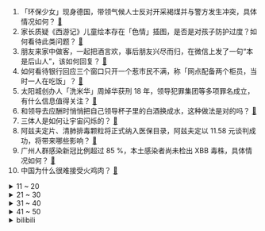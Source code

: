 1. 「环保少女」现身德国，带领气候人士反对开采褐煤并与警方发生冲突，具体情况如何？ [:link:](https://www.zhihu.com/question/579044240)
2. 家长质疑《西游记》儿童绘本存在「色情」插图，是否是对孩子防护过度？如何看待此类问题？ [:link:](https://www.zhihu.com/question/579336137)
3. 朋友来家中做客，一起把酒言欢，事后朋友兴尽而归，在微信上发了一句“本是后山人”，该如何回复？ [:link:](https://www.zhihu.com/question/578894611)
4. 如何看待银行回应三个窗口只开一个惹市民不满，称「网点配备两个柜员，当时一人在吃饭」？ [:link:](https://www.zhihu.com/question/578875476)
5. 太阳城创办人「洗米华」周焯华获刑 18 年，领导犯罪集团等多项罪名成立，有什么信息值得关注？ [:link:](https://www.zhihu.com/question/579339403)
6. 和领导去应酬时悄悄把自己领导杯子里的白酒换成水，这种做法是对的吗？ [:link:](https://www.zhihu.com/question/555761462)
7. 三体人是如何让宇宙闪烁的？ [:link:](https://www.zhihu.com/question/579272329)
8. 阿兹夫定片、清肺排毒颗粒将正式纳入医保目录，阿兹夫定以 11.58 元谈判成功，将带来哪些影响？ [:link:](https://www.zhihu.com/question/579396704)
9. 广州人群感染新冠比例超过 85 %，本土感染者尚未检出 XBB 毒株，具体情况如何？ [:link:](https://www.zhihu.com/question/579335317)
10. 中国为什么很难接受火鸡肉？ [:link:](https://www.zhihu.com/question/20638014)
<details>
<summary>11 ~ 20</summary>

11. 如何评价剧版《三体》第七集？ [:link:](https://www.zhihu.com/question/579199288)
12. 一中国籍女子在韩国接受整容手术中途身亡，目前警方已介入调查其原因，为何整形手术可能会致人死亡? [:link:](https://www.zhihu.com/question/579337977)
13. 如何评价苹果 1 月 18 日发布的 2023 HomePod？它与第一代有什么区别？ [:link:](https://www.zhihu.com/question/579476708)
14. 为什么三体‘第二舰队’，在得知广播发出后，不对人类进行报复打击？ [:link:](https://www.zhihu.com/question/567871406)
15. 《狂飙》里的唐小龙曾那么欺负高启强，高启强有了本事之后怎么不报复他？ [:link:](https://www.zhihu.com/question/579036542)
16. 炒股从1万炒到10万，和从100万炒到1000万相比，哪一个更容易实现？ [:link:](https://www.zhihu.com/question/579046394)
17. 如果一生只能去一次欧洲旅游，最好去哪里？ [:link:](https://www.zhihu.com/question/26540663)
18. 刘慈欣的科幻水平已经可以跟阿西莫夫相比了吗？ [:link:](https://www.zhihu.com/question/570272746)
19. 作为工薪阶层，你支持孩子学一门乐器吗？ [:link:](https://www.zhihu.com/question/578099792)
20. 「新冠确诊险」遭遇花式理赔难，保险公司错估形势就能卸责吗？消费者购买保险后应如何维权？ [:link:](https://www.zhihu.com/question/579011013)
</details>
<details>
<summary>21 ~ 30</summary>

21. 2023 LPL 春季赛 Karsa 连获 MVP，WBG 2:1 击败 TES，如何评价这场比赛？ [:link:](https://www.zhihu.com/question/579460227)
22. 为什么我的老师不愿意去相信《陈情表》中李密是真的想要侍奉祖母？ [:link:](https://www.zhihu.com/question/512507266)
23. 基辅州坠机事故中 18 人死亡 ，包括乌内务部长等政要，哪些信息值得关注？对乌当局将造成哪些影响？ [:link:](https://www.zhihu.com/question/579419205)
24. 员工请事假未批不上班，被解雇后要求公司补偿近 10 万，法院判决补偿 8.7 万，如何从法律角度解读？ [:link:](https://www.zhihu.com/question/579002597)
25. 今年你在春运回家路上有没有遇到什么暖心的事？可以分享一下吗？ [:link:](https://www.zhihu.com/question/579223512)
26. 如何看待网易咖啡厅推出新品「暴雪绿茶」，此前曾回应暴雪「顺延服务六个月」的提议是「离婚不离身」的行为？ [:link:](https://www.zhihu.com/question/579334319)
27. 为什么有的刀是内弯的?内弯的刀有什么优点和缺点吗？ [:link:](https://www.zhihu.com/question/279251945)
28. 对于《三体》这个 IP，只要对原著还原度足够高就能成功吗？ [:link:](https://www.zhihu.com/question/579032961)
29. 深圳网友称在山姆买到蓝环章鱼，店方回应「概率很低，会联系顾客核实」，具体情况如何？蓝环章鱼毒性有多大？ [:link:](https://www.zhihu.com/question/579312606)
30. 张伯礼表示转阴后不能喝酒，酒对心肌有伤害，要忍一忍，且膏粱厚味、刺激性强的食物少吃，哪些信息值得关注？ [:link:](https://www.zhihu.com/question/579325183)
</details>
<details>
<summary>31 ~ 40</summary>

31. 美国斩首拉登战机是怎样静音的？ [:link:](https://www.zhihu.com/question/318800368)
32. 45 岁女子带 5 个孩子嫁给初恋，亲友称「新郎为了爱情，愿意与她共同抚养孩子」，如何看待此事？ [:link:](https://www.zhihu.com/question/578454784)
33. 詹姆斯38000分，库里3258三分，威少197三双，哪个更难？ [:link:](https://www.zhihu.com/question/579204041)
34. 近两年互联网公司「取消年终奖」时有发生，如何看待年终奖的激励效应？互联网行业发展前景如何？ [:link:](https://www.zhihu.com/question/579004592)
35. 你多久没有回家了？想回家看看吗？ [:link:](https://www.zhihu.com/question/577736476)
36. 湖北黄冈回应「法拉第未来中国总部将落户」，称「正接洽合作事宜」，哪些信息值得关注？贾跃亭会回国吗？ [:link:](https://www.zhihu.com/question/579235270)
37. 为什么要在腊月二十七宰公鸡？一只鸡到底能有多少种做法？ [:link:](https://www.zhihu.com/question/579021459)
38. 有哪些新年装饰画会让家充满过年的气氛？ [:link:](https://www.zhihu.com/question/439207389)
39. 初中的友谊有必要去维持吗？ [:link:](https://www.zhihu.com/question/579457191)
40. 如何劈柴最好？ [:link:](https://www.zhihu.com/question/40236614)
</details>
<details>
<summary>41 ~ 50</summary>

41. 你多少年没回家过年了？2023 年春节会回家吗？回去后最想做哪些事？ [:link:](https://www.zhihu.com/question/579510212)
42. 西藏林芝派墨公路多雄拉隧道出口发生雪崩，已致 8 人遇难，具体情况如何？ [:link:](https://www.zhihu.com/question/579478827)
43. 荷花定律是心灵鸡汤还是成功定律？ [:link:](https://www.zhihu.com/question/578888994)
44. 如何评价《原神》中艾尔海森的传说任务「天隼之章」？ [:link:](https://www.zhihu.com/question/579341423)
45. 北京生理科学会专家樊晓冬称「许多『长新冠』患者是自主神经系统受损」，啥是长新冠？遇到这种情况该怎么办？ [:link:](https://www.zhihu.com/question/579370919)
46. 贺晓楠医生称「咳嗽是因新冠病毒影响支气管黏膜，强烈咳嗽也是机体的自我保护」，新冠后一直咳嗽该怎么办？ [:link:](https://www.zhihu.com/question/579364872)
47. 经济学真的很虚假吗？ [:link:](https://www.zhihu.com/question/306024064)
48. 电视剧《去有风的地方》里李现和刘亦菲的适配度如何？ [:link:](https://www.zhihu.com/question/577829651)
49. 有人在背后诋毁你，你们会怎么解决？ [:link:](https://www.zhihu.com/question/575609547)
50. 德国总理朔尔茨任命新任国防部长，哪些信息值得关注？德国对乌态度会发生变化吗？ [:link:](https://www.zhihu.com/question/579266174)
</details><details>
<summary>bilibili</summary>

1. 《原神》角色演示-「艾尔海森：思而后行」 [:link:](//www.bilibili.com/video/BV1uW4y1G7rM)
2. 自制兔子烟雾加湿器 [:link:](//www.bilibili.com/video/BV1JR4y1e7BS)
3. 怪盗积德 [:link:](//www.bilibili.com/video/BV1S8411A7Pg)
4. 这句上联！居然300年无人能对？！你那么好看，要不来试试？ [:link:](//www.bilibili.com/video/BV1z14y1M74m)
5. 一秒立4颗骰子？高速慢放20倍，五分钟速通花式骰子！ [:link:](//www.bilibili.com/video/BV1cY411R7gz)
6. 一盒榨菜卖800块？原来砖家说我们吃不起的榨菜是这个？ [:link:](//www.bilibili.com/video/BV1Sv4y1y7K7)
7. 《兔哥惊魂记》：游戏科学兔年贺岁小短片 [:link:](//www.bilibili.com/video/BV1t3411Z7jg)
8. 两个月，自己设计+拼装，自然选择号，前进四！——《三体》 [:link:](//www.bilibili.com/video/BV1m24y1Y7rv)
9. 碧桂园特别军事行动 [:link:](//www.bilibili.com/video/BV14x4y1u7qP)
10. 新 春 找 瓜 行 动 [:link:](//www.bilibili.com/video/BV15R4y127qF)
<details>
<summary>11 ~ 20</summary>

11. 三体人：我们害怕叶问 [:link:](//www.bilibili.com/video/BV14A411o7oH)
12. 2023明日方舟新春会「兔兔闹新春」正片DAY1 [:link:](//www.bilibili.com/video/BV1qR4y1e7Xo)
13. 考试，但没及格 [:link:](//www.bilibili.com/video/BV1vP4y1k7V7)
14. 和女友瞒着家里人把证领了，婆婆知道吓得当场大叫！ [:link:](//www.bilibili.com/video/BV1824y1h71K)
15. 【卢克文工作室】“荒漠屠夫”惠然翻车事件，揭露经济链潜规则！ [:link:](//www.bilibili.com/video/BV1y84y1h7p5)
16. 一台手机也能当百大？采访了70位百大UP主后，我悟了... [:link:](//www.bilibili.com/video/BV1qK411C7mX)
17. 高中生用全部积蓄为自己最爱的战地拍摄了一部短片《不可测的明天》 [:link:](//www.bilibili.com/video/BV1p24y1h7Hi)
18. ICU人情冷暖：酒后误吸，妻子措手不及。 [:link:](//www.bilibili.com/video/BV16G4y1w7BT)
19. 《桌子有后坐 打枪更快乐2》 [:link:](//www.bilibili.com/video/BV1LY4y1Z7T5)
20. 有爱主播小剧场：《祝下次好运》 [:link:](//www.bilibili.com/video/BV178411A7ix)
</details>
<details>
<summary>21 ~ 30</summary>

21. 兄弟…你投屏忘关了 [:link:](//www.bilibili.com/video/BV1jx4y137FY)
22. 1999年的中国发生了什么？【激荡四十年·1999】 [:link:](//www.bilibili.com/video/BV1Gv4y1C7VB)
23. 总书记的新春约定 [:link:](//www.bilibili.com/video/BV1kD4y1W72s)
24. 红 包 拿 稳 [:link:](//www.bilibili.com/video/BV1E8411A7ec)
25. 再做一次梦吧，这次是以百大的身份。 [:link:](//www.bilibili.com/video/BV17G4y1C7de)
26. 好你个唐仁杰！ 居然想为难我？那就看我能不能接得住了!炸酱刀削面~ [:link:](//www.bilibili.com/video/BV1eR4y1e7z5)
27. 《明日方舟》特别映像 [炎：劫争] [:link:](//www.bilibili.com/video/BV15G4y1w7KE)
28. ❤️红色系穿搭❤️ [:link:](//www.bilibili.com/video/BV1SK411r7AZ)
29. 《黑心猫咖》的面试现场 [:link:](//www.bilibili.com/video/BV1Qd4y1L7uy)
30. “cheems，你要飞向月球吗？” [:link:](//www.bilibili.com/video/BV1Ld4y1L7T6)
</details>
<details>
<summary>31 ~ 40</summary>

31. 炸酱面  厨子探店¥？ [:link:](//www.bilibili.com/video/BV1GK411k7R6)
32. 天然美食竟让我领悟到了动漫里的绝招 [:link:](//www.bilibili.com/video/BV13G4y1w7Ly)
33. 【半佛】2023年了，谁还集五福啊？ [:link:](//www.bilibili.com/video/BV1Rs4y147Qf)
34. 【兔限皮肤第五弹】炽霜斩山，诸犍霸气上阵！——李信-山海·炽霜斩来啦！ [:link:](//www.bilibili.com/video/BV1qK411r7cf)
35. 这届的粉丝只需要略微出手，就已是这个分段的极限 [:link:](//www.bilibili.com/video/BV1x24y1h7Ct)
36. 魔法之路 我的世界永恒的MC生存 二周目EP3 [:link:](//www.bilibili.com/video/BV1v8411A7FD)
37. 冬季骑行东北，入住深山诡异废弃房夜晚零下30度，烧起火炉睡觉太舒服啦 [:link:](//www.bilibili.com/video/BV1MD4y1p76h)
38. 这个世界上一定有只有你才能做到的事情！ [:link:](//www.bilibili.com/video/BV14Y4y1Z7Co)
39. 【明日方舟新春会/三无/令原创曲】敢归云间宿 [:link:](//www.bilibili.com/video/BV1H14y1M7tj)
40. 外卖员吃我外卖，打我游戏，还打赢了我？ [:link:](//www.bilibili.com/video/BV1p3411d7Md)
</details>
<details>
<summary>41 ~ 50</summary>

41. 【离奇】2023拜年纪竟导致开启多元宇宙 [:link:](//www.bilibili.com/video/BV1FK411k7b7)
42. 《放假回家被骂十二则》 [:link:](//www.bilibili.com/video/BV1S84y1h7r1)
43. 他救人半生，却救不了自己。 [:link:](//www.bilibili.com/video/BV1fK411r7Bh)
44. 零下30度，我跑这里来直播！背景好看的！这样的新疆你见过吗 [:link:](//www.bilibili.com/video/BV1a24y1h75G)
45. 成年后还能再长高么？18岁后身高变化大公开！ [:link:](//www.bilibili.com/video/BV1gT411m7Yu)
46. 七年了，我终于完成了我的毕设！用火画了幅富春山居图 [:link:](//www.bilibili.com/video/BV1J8411A77i)
47. 项羽：这一刀下去，我都不知道会发生什么 [:link:](//www.bilibili.com/video/BV11D4y1H7yL)
48. “当下即是最好，珍惜眼前人。”过年回家给妈妈买辆车做礼物 [:link:](//www.bilibili.com/video/BV1yx4y1u7F4)
49. 99%人不知道，这些行为居然违法！ [:link:](//www.bilibili.com/video/BV1QA411d7fd)
50. 如果可以，千万不要去做主播... [:link:](//www.bilibili.com/video/BV19M411b7LC)
</details>
<details>
<summary>51 ~ 60</summary>

51. 任何答辩，终将入口即化！加强版 [:link:](//www.bilibili.com/video/BV11K411C7Mb)
52. 我猫德学院荣获2022百大up主，有人赞成有人反对，谁赞成谁反对？ [:link:](//www.bilibili.com/video/BV1cd4y157tm)
53. 低级艺术上春晚 [:link:](//www.bilibili.com/video/BV1nG4y1C7Fw)
54. 学霸为什么不用检查… [:link:](//www.bilibili.com/video/BV1gW4y1G795)
55. 当有人说我喜欢你时，你或许可以这样回答… [:link:](//www.bilibili.com/video/BV11x4y137bi)
56. 当情侣吵架，女友示范怎么科幻哄男友？ [:link:](//www.bilibili.com/video/BV1FG4y1C7K9)
57. 只因速赛车 [:link:](//www.bilibili.com/video/BV15Y411R7Dr)
58. “走马” [:link:](//www.bilibili.com/video/BV1V84y1h7Dg)
59. 片 名 为 寄 20 [:link:](//www.bilibili.com/video/BV16v4y1C7Jc)
60. 【原神】比勒琪丝的哀歌/1级能力/须弥3.4主线①/《魔瓶镇灵·利露帕尔》获取/流沙如泪的神殿/千壑沙地/原神3.4/须弥世界任务 [:link:](//www.bilibili.com/video/BV1GP4y1r7A1)
</details>
<details>
<summary>61 ~ 70</summary>

61. 麻了，你们兰若寺怎么全是内鬼？ [:link:](//www.bilibili.com/video/BV1uG4y1X7tj)
62. 警察抓老6，你说6不6？ [:link:](//www.bilibili.com/video/BV1k3411d73b)
63. 【原神】3.4千壑沙地大世界任务解谜合集（持续更新中） [:link:](//www.bilibili.com/video/BV17G4y1F7r5)
64. 6500的账号被找回，金句频出“把账号还给你不就好了？”“这小事打电话说就好了” [:link:](//www.bilibili.com/video/BV1A8411P7Hs)
65. 《新手抽到神里绫人，感觉自己无敌了！孤云阁F4:你说啥??》 [:link:](//www.bilibili.com/video/BV1qG4y1C7Py)
66. 2022年度未播出视频大放送——如何把小商品拍成买不起的样子 （无意义的慢镜头+随便说点啥=高端广告 [:link:](//www.bilibili.com/video/BV1nA411o7Zt)
67. 好好投票，不要整活，UP还要脸 [:link:](//www.bilibili.com/video/BV12x4y1u7Fh)
68. 前方高能！你将见证全国顶尖的极限旋转跳操作！！ [:link:](//www.bilibili.com/video/BV1eW4y137TQ)
69. 国产游戏最强二次元老婆枪，目前没有之一！ [:link:](//www.bilibili.com/video/BV1d84y1h7m1)
70. 有种上学被抽查知识点的快感（5） [:link:](//www.bilibili.com/video/BV1JA411o7uT)
</details>
<details>
<summary>71 ~ 80</summary>

71. 百大up主来我家收猫！臭卷宝要去猫咖上班打工啦！ [:link:](//www.bilibili.com/video/BV11A411o76q)
72. 2023无期迷途新春会「一期相逢长相伴」 [:link:](//www.bilibili.com/video/BV1Gv4y1C7wP)
73. 竟然被四个美少女闯入家门？！ [:link:](//www.bilibili.com/video/BV1K14y1M7te)
74. 今儿在拉斯维加斯挑战巨型八层汉堡！吃不完竟然要挨打！ [:link:](//www.bilibili.com/video/BV19K411r7ct)
75. 惊！喜羊羊与灰太狼中竟然有这么多有太阳！之前从来没发现！ [:link:](//www.bilibili.com/video/BV1dv4y1y71W)
76. 【花小烙】为什么有的人晚上睡觉会磨牙？ [:link:](//www.bilibili.com/video/BV1oK411r72f)
77. 摇摆阳教你打Phigros [:link:](//www.bilibili.com/video/BV1hD4y1W7gj)
78. 令 人 窒  息 的 高 中 三 年 [:link:](//www.bilibili.com/video/BV1BM411b7PV)
79. 水：我用打狂犬疫苗不？ [:link:](//www.bilibili.com/video/BV1y84y1h7pN)
80. 这不比春晚好看？？？ [:link:](//www.bilibili.com/video/BV1nx4y1u7mu)
</details>
<details>
<summary>81 ~ 90</summary>

81. 防御性驾驶，你媳妇会不会中招 [:link:](//www.bilibili.com/video/BV12d4y1L74h)
82. 2023碧蓝航线新春会 [:link:](//www.bilibili.com/video/BV1iG4y1w7Bo)
83. 墨菲特《主脑》已连接，全球石头人断开网络 [:link:](//www.bilibili.com/video/BV1Ex4y1u74p)
84. 真ikun还得是咱璃月人 [:link:](//www.bilibili.com/video/BV1Tv4y117n4)
85. 耗时6小时，揭秘酒店做的非常好吃的【烤薯骨鸡腿】入嘴瞬间值了！ [:link:](//www.bilibili.com/video/BV1k8411N7UH)
86. 2023teYam拜年纪第一集 [:link:](//www.bilibili.com/video/BV1EY4y1Z78V)
87. 女主下雨天在外面擦地拧抹布，这脑子真的没有什么问题吗？ [:link:](//www.bilibili.com/video/BV1h24y1Y7DX)
88. 突发！意外发现女友在游戏里跟别人结婚了？再故意让她发现我的“前女友”… [:link:](//www.bilibili.com/video/BV1EG4y1X7U1)
89. 《 过 年 装 逼 神 器 2 》 [:link:](//www.bilibili.com/video/BV14e4y1F7ve)
90. 和小电视破次元壁合作！东京街头一起翻跳troublemaker！！ [:link:](//www.bilibili.com/video/BV1ZK411C766)
</details>
<details>
<summary>91 ~ 100</summary>

91. 到底是谁发明的这个渣男八音盒… [:link:](//www.bilibili.com/video/BV1RD4y1p7Gq)
92. 【黑胶唱片】“还蛮清楚的。”爱在西元前 [:link:](//www.bilibili.com/video/BV1av4y117L6)
93. 【STN快报第七季02】EPIC管中国人叫爸爸的原因找到了，竟是因为孙子 [:link:](//www.bilibili.com/video/BV16A411o7gF)
94. 【官方MV】《One Last Chicken》 再见了，所有的只因战士 [:link:](//www.bilibili.com/video/BV1Mx4y137fa)
95. 【4K醇享】祝大家新年快乐 [:link:](//www.bilibili.com/video/BV1FY411X78r)
96. 开局9.3分美剧版《最后生还者》第1集（含彩蛋，选角剧情评价）：虫草真菌感染大脑开花，末日降临 [:link:](//www.bilibili.com/video/BV1rP4y1k7b2)
97. 七七：我最会找阴间宝箱了【一】 [:link:](//www.bilibili.com/video/BV1j3411Z7dh)
98. 如何优雅的说话夹外语？ [:link:](//www.bilibili.com/video/BV18D4y1H7F1)
99. 《 白 蛇 的 替 身 小 卖 部 》番外： 最强替身 [:link:](//www.bilibili.com/video/BV1bT411m7op)
100. 发现你正在摆烂，得让这个视频救救你！最全寒假攻略送给你！ [:link:](//www.bilibili.com/video/BV1bG4y1c7Pw)
</details></details>
